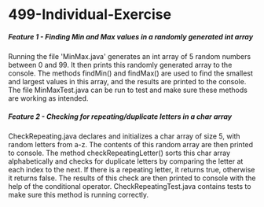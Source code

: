 # 499-Individual-Exercise


##### Feature 1 - Finding Min and Max values in a randomly generated int array

Running the file 'MinMax.java' generates an int array of 5 random numbers between 0 and 99. It then prints this randomly generated array to the console.
The methods findMin() and findMax() are used to find the smallest and largest values in this array, and the results are printed to the console. The file MinMaxTest.java
can be run to test and make sure these methods are working as intended.    

##### Feature 2 - Checking for repeating/duplicate letters in a char array
CheckRepeating.java declares and initializes a char array of size 5, with random letters from a-z. The contents of this random array are then printed
to console. The method checkRepeatingLetter() sorts this char array alphabetically and checks for duplicate letters by comparing the letter at each 
index to the next. If there is a repeating letter, it returns true, otherwise it returns false. The results of this check are then printed to console 
with the help of the conditional operator. CheckRepeatingTest.java contains tests to make sure this method is running correctly.